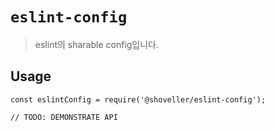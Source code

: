 # `eslint-config`

> eslint의 sharable config입니다.

## Usage

```
const eslintConfig = require('@shoveller/eslint-config');

// TODO: DEMONSTRATE API
```
